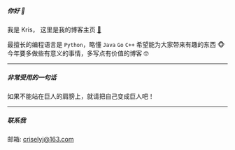 
##### 你好 👋

我是 Kris， 这里是我的博客主页 [📃](https://kr1s77.github.io/)

最擅长的编程语言是 `Python`，略懂 `Java` `Go` `C++` 希望能为大家带来有趣的东西 🐵
今年要多做些有意义的事情，多写点有价值的博客 🤓️

---
##### 非常受用的一句话
如果不能站在巨人的肩膀上，就请把自己变成巨人吧！

---
##### 联系我
邮箱: criselyj@163.com
